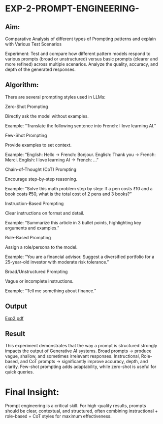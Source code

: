 # EXP-2-PROMPT-ENGINEERING-

## Aim: 
Comparative Analysis of different types of Prompting patterns and explain with Various Test Scenarios

Experiment:
Test and compare how different pattern models respond to various prompts (broad or unstructured) versus basic prompts (clearer and more refined) across multiple scenarios. 
Analyze the quality, accuracy, and depth of the generated responses.


## Algorithm:
There are several prompting styles used in LLMs:

Zero-Shot Prompting

Directly ask the model without examples.

Example: “Translate the following sentence into French: I love learning AI.”

Few-Shot Prompting

Provide examples to set context.

Example: “English: Hello → French: Bonjour. English: Thank you → French: Merci. English: I love learning AI → French: …”

Chain-of-Thought (CoT) Prompting

Encourage step-by-step reasoning.

Example: “Solve this math problem step by step: If a pen costs ₹10 and a book costs ₹50, what is the total cost of 2 pens and 3 books?”

Instruction-Based Prompting

Clear instructions on format and detail.

Example: “Summarize this article in 3 bullet points, highlighting key arguments and examples.”

Role-Based Prompting

Assign a role/persona to the model.

Example: “You are a financial advisor. Suggest a diversified portfolio for a 25-year-old investor with moderate risk tolerance.”

Broad/Unstructured Prompting

Vague or incomplete instructions.

Example: “Tell me something about finance.”

## Output

[Exp2.pdf](https://github.com/user-attachments/files/22057289/Exp2.pdf)



## Result
This experiment demonstrates that the way a prompt is structured strongly impacts the output of Generative AI systems.
Broad prompts → produce vague, shallow, and sometimes irrelevant responses.
Instructional, Role-based, and CoT prompts → significantly improve accuracy, depth, and clarity.
Few-shot prompting adds adaptability, while zero-shot is useful for quick queries.

# Final Insight: 
  Prompt engineering is a critical skill. For high-quality results, prompts should be clear, contextual, and structured, often combining instructional + role-based + CoT styles for maximum effectiveness.
